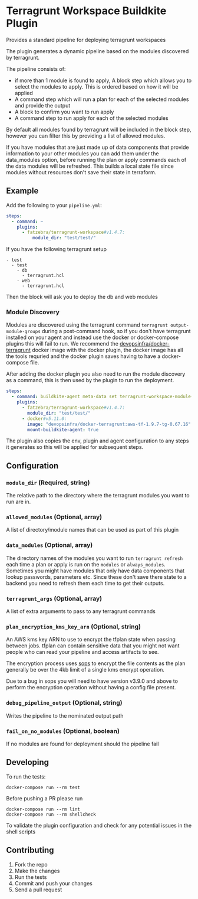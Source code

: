 # Terragrunt Workspace Buildkite Plugin

Provides a standard pipeline for deploying terragrunt workspaces

The plugin generates a dynamic pipeline based on the modules discovered by terragrunt. 

The pipeline consists of:

- if more than 1 module is found to apply, A block step which allows you to select the modules to apply. This is ordered based on how it will be applied
- A command step which will run a plan for each of the selected modules and provide the output
- A block to confirm you want to run apply
- A command step to run apply for each of the selected modules

By default all modules found by terragrunt will be included in the block step, however you can filter this by providing a list of allowed modules. 

If you have modules that are just made up of data components that provide information to your other modules you can add them under the data_modules option, before running the plan or apply commands each of the data modules will be refreshed. This builds a local state file since modules without resources don't save their state in terraform.


## Example

Add the following to your `pipeline.yml`:

```yml
steps:
  - command: ~
    plugins:
      - fatzebra/terragrunt-workspace#v1.4.7:
          module_dir: "test/test/"
```

If you have the following terragrunt setup

```
- test
  - test
    - db
      - terragrunt.hcl
    - web
      - terragrunt.hcl
```

Then the block will ask you to deploy the db and web modules

### Module Discovery 

Modules are discovered using the terragrunt command `terragrunt output-module-groups` during a post-command hook, so if you don't have terragrunt installed on your agent and instead use the docker or docker-compose plugins this will fail to run. We recommend the [devopsinfra/docker-terragrunt](https://hub.docker.com/r/devopsinfra/docker-terragrunt) docker image with the docker plugin, the docker image has all the tools requried and the docker plugin saves having to have a docker-compose file.

After adding the docker plugin you also need to run the module discovery as a command, this is then used by the plugin to run the deployment.


```yml
steps:
  - command: buildkite-agent meta-data set terragrunt-workspace-module-groups "$(terragrunt output-module-groups --terragrunt-working-dir /test/test)"
    plugins:
      - fatzebra/terragrunt-workspace#v1.4.7:
        module_dir: "test/test/"
      - docker#v5.11.0:
        image: "devopsinfra/docker-terragrunt:aws-tf-1.9.7-tg-0.67.16"
        mount-buildkite-agent: true
```

The plugin also copies the env, plugin and agent configuration to any steps it generates so this will be applied for subsequent steps.

## Configuration

### `module_dir` (Required, string)

The relative path to the directory where the terragrunt modules you want to run are in.

### `allowed_modules` (Optional, array)

A list of directory/module names that can be used as part of this plugin

### `data_modules` (Optional, array)

The directory names of the modules you want to run `terragrunt refresh` each time a plan or apply is run on the `modules` or `always_modules`. Sometimes you might have modules that only have data components that lookup passwords, parameters etc. Since these don't save there state to a backend you need to refresh them each time to get their outputs.

### `terragrunt_args` (Optional, array)

A list of extra arguments to pass to any terragrunt commands

### `plan_encryption_kms_key_arn` (Optional, string)

An AWS kms key ARN to use to encrypt the tfplan state when passing between jobs. tfplan can contain sensitive data that you might not want people who can read your pipeline and access artifacts to see.

The encryption process uses [sops](https://github.com/getsops/sops) to encrypt the file contents as the plan generally be over the 4kb limit of a single kms encrypt operation. 

Due to a bug in sops you will need to have version v3.9.0 and above to perform the encryption operation without having a config file present.

### `debug_pipeline_output` (Optional, string)

Writes the pipeline to the nominated output path

### `fail_on_no_modules` (Optional, boolean)

If no modules are found for deployment should the pipeline fail


## Developing

To run the tests:

```shell
docker-compose run --rm test
```

Before pushing a PR please run 

```shell 
docker-compose run --rm lint 
docker-compose run --rm shellcheck
```

To validate the plugin configuration and check for any potential issues in the shell scripts

## Contributing

1. Fork the repo
2. Make the changes
3. Run the tests
4. Commit and push your changes
5. Send a pull request
